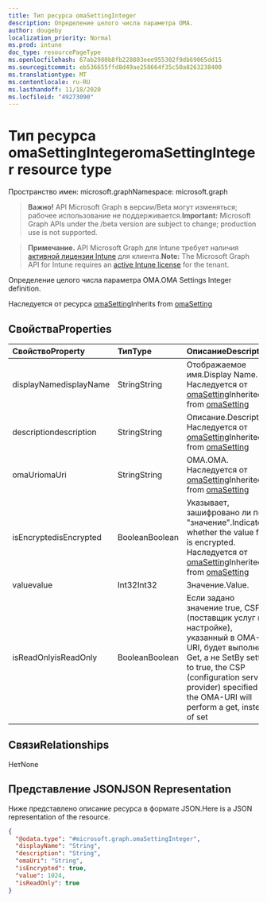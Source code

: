 ```yaml
---
title: Тип ресурса omaSettingInteger
description: Определение целого числа параметра OMA.
author: dougeby
localization_priority: Normal
ms.prod: intune
doc_type: resourcePageType
ms.openlocfilehash: 67ab2980b8fb228803eee955302f9db69065dd15
ms.sourcegitcommit: eb536655ffd8d49ae258664f35c50a8263238400
ms.translationtype: MT
ms.contentlocale: ru-RU
ms.lasthandoff: 11/18/2020
ms.locfileid: "49273090"
---
```

# <a name="omasettinginteger-resource-type"></a><span data-ttu-id="38dda-103">Тип ресурса omaSettingInteger</span><span class="sxs-lookup"><span data-stu-id="38dda-103">omaSettingInteger resource type</span></span>

<span data-ttu-id="38dda-104">Пространство имен: microsoft.graph</span><span class="sxs-lookup"><span data-stu-id="38dda-104">Namespace: microsoft.graph</span></span>

> <span data-ttu-id="38dda-105">**Важно!** API Microsoft Graph в версии/Beta могут изменяться; рабочее использование не поддерживается.</span><span class="sxs-lookup"><span data-stu-id="38dda-105">**Important:** Microsoft Graph APIs under the /beta version are subject to change; production use is not supported.</span></span>

> <span data-ttu-id="38dda-106">**Примечание.** API Microsoft Graph для Intune требует наличия [активной лицензии Intune](https://go.microsoft.com/fwlink/?linkid=839381) для клиента.</span><span class="sxs-lookup"><span data-stu-id="38dda-106">**Note:** The Microsoft Graph API for Intune requires an [active Intune license](https://go.microsoft.com/fwlink/?linkid=839381) for the tenant.</span></span>

<span data-ttu-id="38dda-107">Определение целого числа параметра OMA.</span><span class="sxs-lookup"><span data-stu-id="38dda-107">OMA Settings Integer definition.</span></span>


<span data-ttu-id="38dda-108">Наследуется от ресурса [omaSetting](../resources/intune-deviceconfig-omasetting.md)</span><span class="sxs-lookup"><span data-stu-id="38dda-108">Inherits from [omaSetting](../resources/intune-deviceconfig-omasetting.md)</span></span>

## <a name="properties"></a><span data-ttu-id="38dda-109">Свойства</span><span class="sxs-lookup"><span data-stu-id="38dda-109">Properties</span></span>
|<span data-ttu-id="38dda-110">Свойство</span><span class="sxs-lookup"><span data-stu-id="38dda-110">Property</span></span>|<span data-ttu-id="38dda-111">Тип</span><span class="sxs-lookup"><span data-stu-id="38dda-111">Type</span></span>|<span data-ttu-id="38dda-112">Описание</span><span class="sxs-lookup"><span data-stu-id="38dda-112">Description</span></span>|
|:---|:---|:---|
|<span data-ttu-id="38dda-113">displayName</span><span class="sxs-lookup"><span data-stu-id="38dda-113">displayName</span></span>|<span data-ttu-id="38dda-114">String</span><span class="sxs-lookup"><span data-stu-id="38dda-114">String</span></span>|<span data-ttu-id="38dda-115">Отображаемое имя.</span><span class="sxs-lookup"><span data-stu-id="38dda-115">Display Name.</span></span> <span data-ttu-id="38dda-116">Наследуется от [omaSetting](../resources/intune-deviceconfig-omasetting.md)</span><span class="sxs-lookup"><span data-stu-id="38dda-116">Inherited from [omaSetting](../resources/intune-deviceconfig-omasetting.md)</span></span>|
|<span data-ttu-id="38dda-117">description</span><span class="sxs-lookup"><span data-stu-id="38dda-117">description</span></span>|<span data-ttu-id="38dda-118">String</span><span class="sxs-lookup"><span data-stu-id="38dda-118">String</span></span>|<span data-ttu-id="38dda-119">Описание.</span><span class="sxs-lookup"><span data-stu-id="38dda-119">Description.</span></span> <span data-ttu-id="38dda-120">Наследуется от [omaSetting](../resources/intune-deviceconfig-omasetting.md)</span><span class="sxs-lookup"><span data-stu-id="38dda-120">Inherited from [omaSetting](../resources/intune-deviceconfig-omasetting.md)</span></span>|
|<span data-ttu-id="38dda-121">omaUri</span><span class="sxs-lookup"><span data-stu-id="38dda-121">omaUri</span></span>|<span data-ttu-id="38dda-122">String</span><span class="sxs-lookup"><span data-stu-id="38dda-122">String</span></span>|<span data-ttu-id="38dda-123">OMA.</span><span class="sxs-lookup"><span data-stu-id="38dda-123">OMA.</span></span> <span data-ttu-id="38dda-124">Наследуется от [omaSetting](../resources/intune-deviceconfig-omasetting.md)</span><span class="sxs-lookup"><span data-stu-id="38dda-124">Inherited from [omaSetting](../resources/intune-deviceconfig-omasetting.md)</span></span>|
|<span data-ttu-id="38dda-125">isEncrypted</span><span class="sxs-lookup"><span data-stu-id="38dda-125">isEncrypted</span></span>|<span data-ttu-id="38dda-126">Boolean</span><span class="sxs-lookup"><span data-stu-id="38dda-126">Boolean</span></span>|<span data-ttu-id="38dda-127">Указывает, зашифровано ли поле "значение".</span><span class="sxs-lookup"><span data-stu-id="38dda-127">Indicates whether the value field is encrypted.</span></span> <span data-ttu-id="38dda-128">Наследуется от [omaSetting](../resources/intune-deviceconfig-omasetting.md)</span><span class="sxs-lookup"><span data-stu-id="38dda-128">Inherited from [omaSetting](../resources/intune-deviceconfig-omasetting.md)</span></span>|
|<span data-ttu-id="38dda-129">value</span><span class="sxs-lookup"><span data-stu-id="38dda-129">value</span></span>|<span data-ttu-id="38dda-130">Int32</span><span class="sxs-lookup"><span data-stu-id="38dda-130">Int32</span></span>|<span data-ttu-id="38dda-131">Значение.</span><span class="sxs-lookup"><span data-stu-id="38dda-131">Value.</span></span>|
|<span data-ttu-id="38dda-132">isReadOnly</span><span class="sxs-lookup"><span data-stu-id="38dda-132">isReadOnly</span></span>|<span data-ttu-id="38dda-133">Boolean</span><span class="sxs-lookup"><span data-stu-id="38dda-133">Boolean</span></span>|<span data-ttu-id="38dda-134">Если задано значение true, CSP (поставщик услуг по настройке), указанный в OMA-URI, будет выполнять Get, а не Set</span><span class="sxs-lookup"><span data-stu-id="38dda-134">By setting to true, the CSP (configuration service provider) specified in the OMA-URI will perform a get, instead of set</span></span>|

## <a name="relationships"></a><span data-ttu-id="38dda-135">Связи</span><span class="sxs-lookup"><span data-stu-id="38dda-135">Relationships</span></span>
<span data-ttu-id="38dda-136">Нет</span><span class="sxs-lookup"><span data-stu-id="38dda-136">None</span></span>

## <a name="json-representation"></a><span data-ttu-id="38dda-137">Представление JSON</span><span class="sxs-lookup"><span data-stu-id="38dda-137">JSON Representation</span></span>
<span data-ttu-id="38dda-138">Ниже представлено описание ресурса в формате JSON.</span><span class="sxs-lookup"><span data-stu-id="38dda-138">Here is a JSON representation of the resource.</span></span>
<!-- {
  "blockType": "resource",
  "@odata.type": "microsoft.graph.omaSettingInteger"
}
-->
``` json
{
  "@odata.type": "#microsoft.graph.omaSettingInteger",
  "displayName": "String",
  "description": "String",
  "omaUri": "String",
  "isEncrypted": true,
  "value": 1024,
  "isReadOnly": true
}
```




